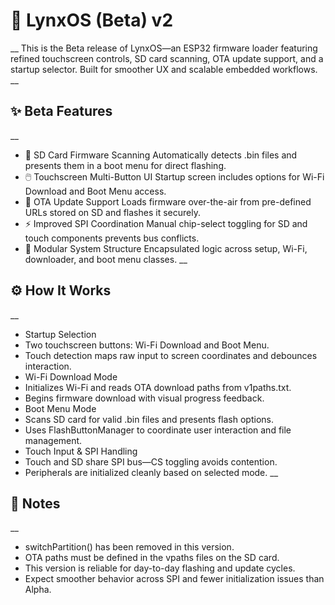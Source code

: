 # 🚀 LynxOS (Beta) v2
__
This is the Beta release of LynxOS—an ESP32 firmware loader featuring refined touchscreen controls, SD card scanning, OTA update support, and a startup selector. Built for smoother UX and scalable embedded workflows.
__

## ✨ Beta Features
__
- 📁 SD Card Firmware Scanning
Automatically detects .bin files and presents them in a boot menu for direct flashing.
- 🖱️ Touchscreen Multi-Button UI
Startup screen includes options for Wi-Fi Download and Boot Menu access.
- 🔄 OTA Update Support
Loads firmware over-the-air from pre-defined URLs stored on SD and flashes it securely.
- ⚡ Improved SPI Coordination
Manual chip-select toggling for SD and touch components prevents bus conflicts.
- 🔧 Modular System Structure
Encapsulated logic across setup, Wi-Fi, downloader, and boot menu classes.
__
## ⚙️ How It Works
__
- Startup Selection
- Two touchscreen buttons: Wi-Fi Download and Boot Menu.
- Touch detection maps raw input to screen coordinates and debounces interaction.
- Wi-Fi Download Mode
- Initializes Wi-Fi and reads OTA download paths from v1paths.txt.
- Begins firmware download with visual progress feedback.
- Boot Menu Mode
- Scans SD card for valid .bin files and presents flash options.
- Uses FlashButtonManager to coordinate user interaction and file management.
- Touch Input & SPI Handling
- Touch and SD share SPI bus—CS toggling avoids contention.
- Peripherals are initialized cleanly based on selected mode.
__
## 🧭 Notes
__
- switchPartition() has been removed in this version.
- OTA paths must be defined in the vpaths files on the SD card.
- This version is reliable for day-to-day flashing and update cycles.
- Expect smoother behavior across SPI and fewer initialization issues than Alpha.
